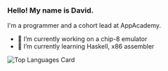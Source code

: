 ### Hello! My name is David.
I'm a programmer and a cohort lead at AppAcademy.

- 🔭 I’m currently working on a chip-8 emulator
- 🌱 I’m currently learning Haskell, x86 assembler

![Top Languages Card](https://github-readme-stats.vercel.app/api/top-langs/?username=9ziggy9&hide=css,html,cmake,mako&langs_count=20&layout=compact&exclude_repo=dotfiles_old,Djikstra-A-Maze-Solver,eod,maze-solver,pokemans-sequelize-starter,notez,music-archive-practice,simple-sockets,render-deploy-test,kachess,chess-board-react,pokemans-sequelize-starter)
